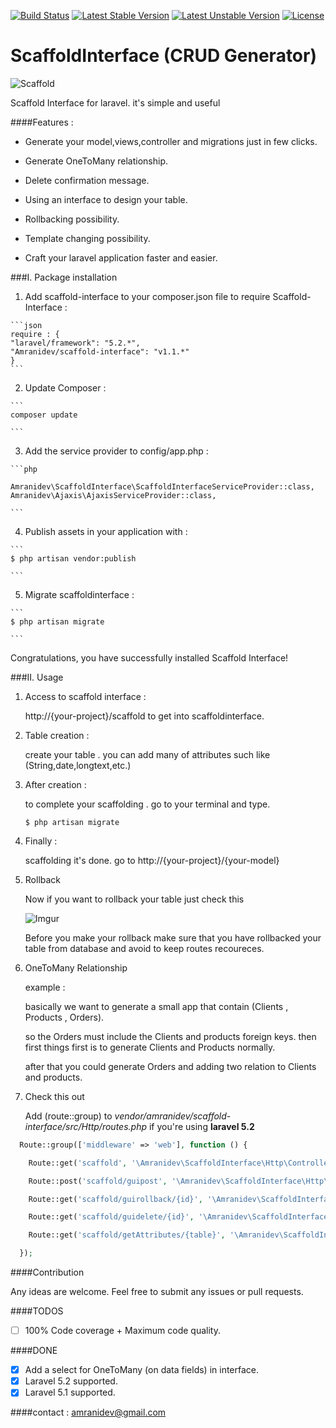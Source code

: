 [![Build Status](https://travis-ci.org/amranidev/scaffold-interface.svg?branch=master)](https://travis-ci.org/amranidev/scaffold-interface)
[![Latest Stable Version](https://poser.pugx.org/amranidev/scaffold-interface/v/stable)](https://packagist.org/packages/amranidev/scaffold-interface)
[![Latest Unstable Version](https://poser.pugx.org/amranidev/scaffold-interface/v/unstable)](https://packagist.org/packages/amranidev/scaffold-interface)
[![License](https://poser.pugx.org/amranidev/scaffold-interface/license)](https://packagist.org/packages/amranidev/scaffold-interface)

# ScaffoldInterface (CRUD Generator)

![Scaffold](http://i.imgur.com/62HTlvT.png)

Scaffold Interface for laravel. it's simple and useful

####Features :

+ Generate your model,views,controller and migrations just in few clicks.

+ Generate OneToMany relationship.

+ Delete confirmation message.

+ Using an interface to design your table.

+ Rollbacking possibility.

+ Template changing possibility.

+ Craft your laravel application faster and easier.

###I. Package installation

  1. Add scaffold-interface to your composer.json file to require Scaffold-Interface :
  
    ```json
    require : {
    "laravel/framework": "5.2.*",
    "Amranidev/scaffold-interface": "v1.1.*"
    }
    ```

  2. Update Composer :

  
    ```
    composer update
  
    ```

  3. Add the service provider to config/app.php :

    ```php

    Amranidev\ScaffoldInterface\ScaffoldInterfaceServiceProvider::class,
    Amranidev\Ajaxis\AjaxisServiceProvider::class,
  
    ```

  4. Publish assets in your application with :

    ```
    $ php artisan vendor:publish
  
    ```

  5. Migrate scaffoldinterface :
  
    ```
    $ php artisan migrate

    ```

Congratulations, you have successfully installed Scaffold Interface!

###II. Usage
  
  1. Access to scaffold interface :
    
     http://{your-project}/scaffold to get into scaffoldinterface.
  
  2. Table creation :

     create your table . you can add many of attributes such like (String,date,longtext,etc.) 

  3. After creation :
     
     to complete your scaffolding . go to your terminal and type.  
     
     ```
     $ php artisan migrate
     
     ```
  
  4. Finally :
     
     scaffolding it's done. go to http://{your-project}/{your-model} 
      
  5. Rollback  

      Now if you want to rollback your table just check this
      
      ![Imgur](http://i.imgur.com/dnYc2ZE.png)

      Before you make your rollback make sure that you have rollbacked your table from database and avoid to keep routes recoureces.
  
  6. OneToMany Relationship
      
      example : 

      basically we want to generate a small app that contain (Clients , Products , Orders). 

      so the Orders must include the Clients and products foreign keys. 
      then first things first is to generate Clients and Products normally. 
      
      after that you could generate Orders and adding two relation to Clients and products.

  7. Check this out
      
     Add (route::group) to *vendor/amranidev/scaffold-interface/src/Http/routes.php* if you're using **laravel 5.2** 
      
```php
  Route::group(['middleware' => 'web'], function () {

    Route::get('scaffold', '\Amranidev\ScaffoldInterface\Http\Controllers\GuiController@index');

    Route::post('scaffold/guipost', '\Amranidev\ScaffoldInterface\Http\Controllers\GuiController@store');

    Route::get('scaffold/guirollback/{id}', '\Amranidev\ScaffoldInterface\Http\Controllers\GuiController@destroy');

    Route::get('scaffold/guidelete/{id}', '\Amranidev\ScaffoldInterface\Http\Controllers\GuiController@deleteMsg');

    Route::get('scaffold/getAttributes/{table}', '\Amranidev\ScaffoldInterface\Http\Controllers\GuiController@GetResult');

  });
```

####Contribution

 Any ideas are welcome. Feel free to submit any issues or pull requests.

####TODOS

 - [ ] 100% Code coverage + Maximum code quality.

####DONE

 - [x] Add a select for OneToMany (on data fields) in interface.  
 - [x] Laravel 5.2 supported.
 - [x] Laravel 5.1 supported.

####contact : amranidev@gmail.com
